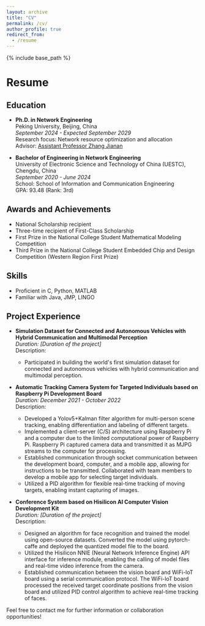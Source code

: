 ```yaml
---
layout: archive
title: "CV"
permalink: /cv/
author_profile: true
redirect_from:
  - /resume
---
```


{% include base_path %}

# Resume

## Education

- **Ph.D. in Network Engineering**\
  Peking University, Beijing, China\
  *September 2024 - Expected September 2029*\
  Research focus: Network resource optimization and allocation\
  Advisor: [Assistant Professor Zhang Jianan](https://jianan-z.github.io)

- **Bachelor of Engineering in Network Engineering**\
  University of Electronic Science and Technology of China (UESTC), Chengdu, China\
  *September 2020 - June 2024*\
  School: School of Information and Communication Engineering\
  GPA: 93.48 (Rank: 3rd)

## Awards and Achievements

- National Scholarship recipient
- Three-time recipient of First-Class Scholarship
- First Prize in the National College Student Mathematical Modeling Competition
- Third Prize in the National College Student Embedded Chip and Design Competition (Western Region First Prize)

## Skills

- Proficient in C, Python, MATLAB
- Familiar with Java, JMP, LINGO

## Project Experience

- **Simulation Dataset for Connected and Autonomous Vehicles with Hybrid Communication and Multimodal Perception**\
  *Duration: [Duration of the project]*\
  Description:
  - Participated in building the world's first simulation dataset for connected and autonomous vehicles with hybrid communication and multimodal perception.
  
- **Automatic Tracking Camera System for Targeted Individuals based on Raspberry Pi Development Board**\
  *Duration: December 2021 - October 2022*\
  Description:
  - Developed a Yolov5+Kalman filter algorithm for multi-person scene tracking, enabling differentiation and labeling of different targets.
  - Implemented a client-server (C/S) architecture using Raspberry Pi and a computer due to the limited computational power of Raspberry Pi. Raspberry Pi captured camera data and transmitted it as MJPG streams to the computer for processing.
  - Established communication through socket communication between the development board, computer, and a mobile app, allowing for instructions to be transmitted. Collaborated with team members to develop a mobile app for selecting target individuals.
  - Utilized a PID algorithm for flexible real-time tracking of moving targets, enabling instant capturing of images.

- **Conference System based on Hisilicon AI Computer Vision Development Kit**\
  *Duration: [Duration of the project]*\
  Description:
  - Designed an algorithm for face recognition and trained the model using open-source datasets. Converted the model using pytorch-caffe and deployed the quantized model file to the board.
  - Utilized the Hisilicon NNIE (Neural Network Inference Engine) API interface for inference module, enabling the calling of model files and real-time video inference from the camera.
  - Established communication between the vision board and WiFi-loT board using a serial communication protocol. The WiFi-loT board processed the received target coordinate positions from the vision board and utilized PID control algorithm to achieve real-time tracking of faces.

Feel free to contact me for further information or collaboration opportunities!
